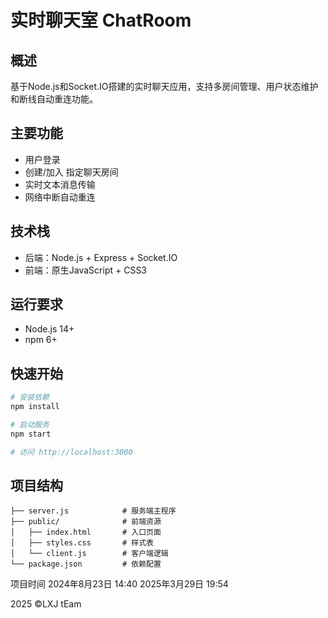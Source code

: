 # 实时聊天室 ChatRoom

## 概述
基于Node.js和Socket.IO搭建的实时聊天应用，支持多房间管理、用户状态维护和断线自动重连功能。

## 主要功能
- 用户登录
- 创建/加入 指定聊天房间
- 实时文本消息传输
- 网络中断自动重连

## 技术栈
- 后端：Node.js + Express + Socket.IO
- 前端：原生JavaScript + CSS3

## 运行要求
- Node.js 14+  
- npm 6+  

## 快速开始
```bash
# 安装依赖
npm install

# 启动服务
npm start

# 访问 http://localhost:3000
```

## 项目结构
```
├── server.js            # 服务端主程序
├── public/              # 前端资源
│   ├── index.html       # 入口页面  
│   ├── styles.css       # 样式表
│   └── client.js        # 客户端逻辑
└── package.json         # 依赖配置
```

项目时间
2024年8月23日 14:40
2025年3月29日 19:54

2025 ©️LXJ tEam
